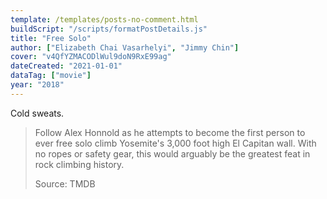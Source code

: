 ```yaml
---
template: /templates/posts-no-comment.html
buildScript: "/scripts/formatPostDetails.js"
title: "Free Solo"
author: ["Elizabeth Chai Vasarhelyi", "Jimmy Chin"]
cover: "v4QfYZMACODlWul9doN9RxE99ag"
dateCreated: "2021-01-01"
dataTag: ["movie"]
year: "2018"
---
```


Cold sweats.

> Follow Alex Honnold as he attempts to become the first person to ever free solo climb Yosemite's 3,000 foot high El Capitan wall. With no ropes or safety gear, this would arguably be the greatest feat in rock climbing history.
>
> Source: TMDB
